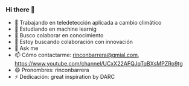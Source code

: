 ### Hi there 👋

- 🔭 Trabajando en  teledetección aplicada a cambio climático
- 🌱 Estudiando en machine learnig
- 👯 Busco colaborar  en conocimiento
- 🤔 Estoy buscando colaboración con innovación
- 💬 Ask me 
- 📫 Cómo contactarme:  rinconbarrera@gmial.com,  https://www.youtube.com/channel/UCxX22AFQJqTqBXsMPZRo9tg
- 😄 Pronombres:  rinconbarrera
- ⚡ Dedicación: great inspiration by DARC
